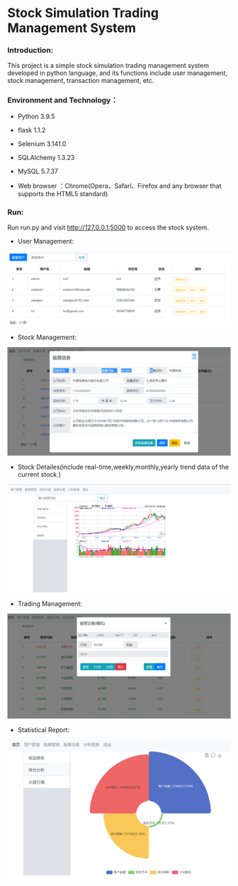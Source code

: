 # Stock Simulation Trading Management System

### Introduction: 
This project is a simple stock simulation trading management system developed in python language, and its functions include user management, stock management, transaction management, etc.

### Environment and Technology：

- Python 3.9.5

- flask 1.1.2

- Selenium 3.141.0

- SQLAlchemy 1.3.23

- MySQL 5.7.37

- Web browser ：Chrome(Opera、Safari、Firefox and any browser that supports the HTML5 standard)


### Run:

Run run.py and visit http://127.0.0.1:5000 to access the stock system.

- User Management:

![image](https://github.com/study0913/stock/blob/main/mini_stock-master/mini_stock-master/app/test/img_2.png)

- Stock Management:

![image](https://github.com/study0913/stock/blob/main/mini_stock-master/mini_stock-master/app/test/img_3.png)

- Stock Detailes(include real-time,weekly,monthly,yearly trend data of the current stock.)

![image](https://github.com/study0913/stock/blob/main/mini_stock-master/mini_stock-master/app/test/img_5.png)
- Trading Management:

![image](https://github.com/study0913/stock/blob/main/mini_stock-master/mini_stock-master/app/test/img_4.png)

- Statistical Report:

![image](https://github.com/study0913/stock/blob/main/mini_stock-master/mini_stock-master/app/test/img.png)

